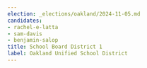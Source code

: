 ```yaml
---
election: _elections/oakland/2024-11-05.md
candidates:
- rachel-e-latta
- sam-davis
- benjamin-salop
title: School Board District 1
label: Oakland Unified School District
---
```

